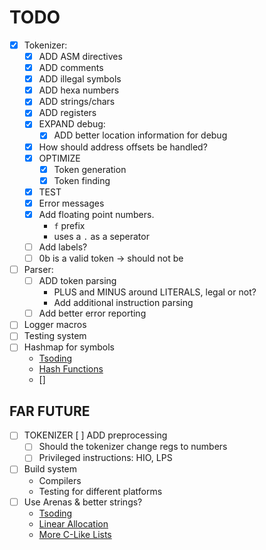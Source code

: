 # TODO

- [X] Tokenizer:
    - [X] ADD ASM directives
    - [X] ADD comments
    - [X] ADD illegal symbols
    - [X] ADD hexa numbers
    - [X] ADD strings/chars
    - [X] ADD registers
    - [X] EXPAND debug:
        - [X] ADD better location information for debug
    - [X] How should address offsets be handled?
    - [X] OPTIMIZE
        - [X] Token generation
        - [X] Token finding
    - [X] TEST
    - [X] Error messages
    - [X] Add floating point numbers.
        - `f` prefix
        - uses a `.` as a seperator
    - [ ] Add labels?
    - [ ] 0b is a valid token -> should not be
- [ ] Parser:
    - [ ] ADD token parsing
        - PLUS and MINUS around LITERALS, legal or not?
        - Add additional instruction parsing
    - [ ] Add better error reporting

- [ ] Logger macros
- [ ] Testing system
- [ ] Hashmap for symbols
    - [Tsoding](https://www.youtube.com/watch?v=n-S9DBwPGTo)
    - [Hash Functions](https://www.cse.yorku.ca/~oz/hash.html)
    - []

## FAR FUTURE

- [ ] TOKENIZER 
     [ ] ADD preprocessing
    - [ ] Should the tokenizer change regs to numbers
    - [ ] Privileged instructions: HIO, LPS
- [ ] Build system
    - Compilers
    - Testing for different platforms
- [ ] Use Arenas & better strings?
    - [Tsoding](https://www.youtube.com/watch?v=3IAlJSIjvH0)
    - [Linear Allocation](https://www.gingerbill.org/article/2019/02/08/memory-allocation-strategies-002/)
    - [More C-Like Lists](https://felipec.wordpress.com/2024/03/03/c-skill-issue-how-the-white-house-is-wrong/)
